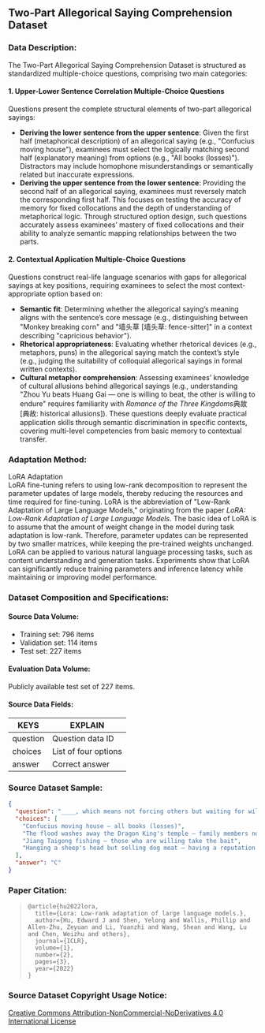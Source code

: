 
## Two-Part Allegorical Saying Comprehension Dataset  

### Data Description:  
The Two-Part Allegorical Saying Comprehension Dataset is structured as standardized multiple-choice questions, comprising two main categories:  

#### 1. Upper-Lower Sentence Correlation Multiple-Choice Questions  
Questions present the complete structural elements of two-part allegorical sayings:  
- **Deriving the lower sentence from the upper sentence**: Given the first half (metaphorical description) of an allegorical saying (e.g., "Confucius moving house"), examinees must select the logically matching second half (explanatory meaning) from options (e.g., "All books (losses)"). Distractors may include homophone misunderstandings or semantically related but inaccurate expressions.  
- **Deriving the upper sentence from the lower sentence**: Providing the second half of an allegorical saying, examinees must reversely match the corresponding first half. This focuses on testing the accuracy of memory for fixed collocations and the depth of understanding of metaphorical logic. Through structured option design, such questions accurately assess examinees’ mastery of fixed collocations and their ability to analyze semantic mapping relationships between the two parts.  

#### 2. Contextual Application Multiple-Choice Questions  
Questions construct real-life language scenarios with gaps for allegorical sayings at key positions, requiring examinees to select the most context-appropriate option based on:  
- **Semantic fit**: Determining whether the allegorical saying’s meaning aligns with the sentence’s core message (e.g., distinguishing between "Monkey breaking corn" and "墙头草 [墙头草: fence-sitter]" in a context describing "capricious behavior").  
- **Rhetorical appropriateness**: Evaluating whether rhetorical devices (e.g., metaphors, puns) in the allegorical saying match the context’s style (e.g., judging the suitability of colloquial allegorical sayings in formal written contexts).  
- **Cultural metaphor comprehension**: Assessing examinees’ knowledge of cultural allusions behind allegorical sayings (e.g., understanding "Zhou Yu beats Huang Gai — one is willing to beat, the other is willing to endure" requires familiarity with *Romance of the Three Kingdoms*典故 [典故: historical allusions]). These questions deeply evaluate practical application skills through semantic discrimination in specific contexts, covering multi-level competencies from basic memory to contextual transfer.  


### Adaptation Method:  
LoRA Adaptation  
LoRA fine-tuning refers to using low-rank decomposition to represent the parameter updates of large models, thereby reducing the resources and time required for fine-tuning. LoRA is the abbreviation of "Low-Rank Adaptation of Large Language Models," originating from the paper *LoRA: Low-Rank Adaptation of Large Language Models*. The basic idea of LoRA is to assume that the amount of weight change in the model during task adaptation is low-rank. Therefore, parameter updates can be represented by two smaller matrices, while keeping the pre-trained weights unchanged. LoRA can be applied to various natural language processing tasks, such as content understanding and generation tasks. Experiments show that LoRA can significantly reduce training parameters and inference latency while maintaining or improving model performance.


### Dataset Composition and Specifications:  
#### Source Data Volume:  
- Training set: 796 items  
- Validation set: 114 items  
- Test set: 227 items  

#### Evaluation Data Volume:  
Publicly available test set of 227 items.  

#### Source Data Fields:  
|  KEYS   | EXPLAIN  |  
|  ----  | ----  |  
| question  | Question data ID |  
| choices  | List of four options |  
| answer  | Correct answer |  



### Source Dataset Sample:  
```json  
{  
  "question": "____, which means not forcing others but waiting for willing participants or acceptors.",  
  "choices": [  
    "Confucius moving house — all books (losses)",  
    "The flood washes away the Dragon King's temple — family members not recognizing each other",  
    "Jiang Taigong fishing — those who are willing take the bait",  
    "Hanging a sheep's head but selling dog meat — having a reputation but no real substance"  
  ],  
  "answer": "C"  
}  
```


### Paper Citation:  

>   ```
>   @article{hu2022lora,
>     title={Lora: Low-rank adaptation of large language models.},
>     author={Hu, Edward J and Shen, Yelong and Wallis, Phillip and Allen-Zhu, Zeyuan and Li, Yuanzhi and Wang, Shean and Wang, Lu and Chen, Weizhu and others},
>     journal={ICLR},
>     volume={1},
>     number={2},
>     pages={3},
>     year={2022}
>   }
>   ```


### Source Dataset Copyright Usage Notice:  
[Creative Commons Attribution-NonCommercial-NoDerivatives 4.0 International License](https://fluent.ai/wp-content/uploads/2021/04/Fluent_Speech_Commands_Public_License.pdf)